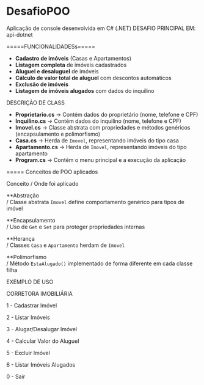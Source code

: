 # DesafioPOO
Aplicação de console desenvolvida em C# (.NET)
DESAFIO PRINCIPAL EM: api-dotnet

=====FUNCIONALIDADESs=====

-  **Cadastro de imóveis** (Casas e Apartamentos)  
-  **Listagem completa** de imóveis cadastrados  
-  **Aluguel e desaluguel** de imóveis  
-  **Cálculo de valor total de aluguel** com descontos automáticos  
-  **Exclusão de imóveis**  
-  **Listagem de imóveis alugados** com dados do inquilino

DESCRIÇÃO DE CLASS
- **Proprietario.cs** → Contém dados do proprietário (nome, telefone e CPF)  
- **Inquilino.cs** → Contém dados do inquilino (nome, telefone e CPF)  
- **Imovel.cs** → Classe abstrata com propriedades e métodos genéricos (encapsulamento e polimorfismo)  
- **Casa.cs** → Herda de `Imovel`, representando imóveis do tipo casa  
- **Apartamento.cs** → Herda de `Imovel`, representando imóveis do tipo apartamento  
- **Program.cs** → Contém o menu principal e a execução da aplicação  



===== Conceitos de POO aplicados

 Conceito / Onde foi aplicado 

**Abstração                                                          
/ Classe abstrata `Imovel` define comportamento genérico para tipos de imóvel 

**Encapsulamento                                                    
/ Uso de `Get` e `Set` para proteger propriedades internas 

 **Herança                                                           
 / Classes `Casa` e `Apartamento` herdam de `Imovel` 
 
 **Polimorfismo                                                     
 / Método `EstaAlugado()` implementado de forma diferente em cada classe filha 

EXEMPLO DE USO 

CORRETORA IMOBILIÁRIA

1 - Cadastrar Imóvel

2 - Listar Imóveis

3 - Alugar/Desalugar Imóvel

4 - Calcular Valor do Aluguel

5 - Excluir Imóvel

6 - Listar Imóveis Alugados

0 - Sair
